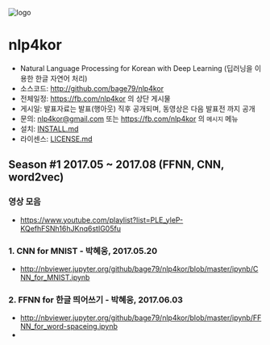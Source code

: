 ![logo](https://github.com/bage79/nlp4kor/raw/master/ipynb/img/nlp4kor.png)

# nlp4kor
- Natural Language Processing for Korean with Deep Learning (딥러닝을 이용한 한글 자연어 처리)
- 소스코드: http://github.com/bage79/nlp4kor
- 전체일정: https://fb.com/nlp4kor 의 상단 게시물
- 게시일: 발표자료는 발표(행아웃) 직후 공개되며, 동영상은 다음 발표전 까지 공개
- 문의: nlp4kor@gmail.com 또는 https://fb.com/nlp4kor 의 `메시지` 메뉴 
- 설치: [INSTALL.md](https://github.com/bage79/nlp4kor/blob/master/INSTALL.md)
- 라이센스: [LICENSE.md](https://github.com/bage79/nlp4kor/blob/master/LICENSE.md)

## Season #1 2017.05 ~ 2017.08 (FFNN, CNN, word2vec)

### 영상 모음
- https://www.youtube.com/playlist?list=PLE_yleP-KQefhFSNh16hJKnq6stIG05fu

### 1. CNN for MNIST - 박혜웅, 2017.05.20
- http://nbviewer.jupyter.org/github/bage79/nlp4kor/blob/master/ipynb/CNN_for_MNIST.ipynb

### 2. FFNN for 한글 띄어쓰기 - 박혜웅, 2017.06.03
- http://nbviewer.jupyter.org/github/bage79/nlp4kor/blob/master/ipynb/FFNN_for_word-spaceing.ipynb
- 
